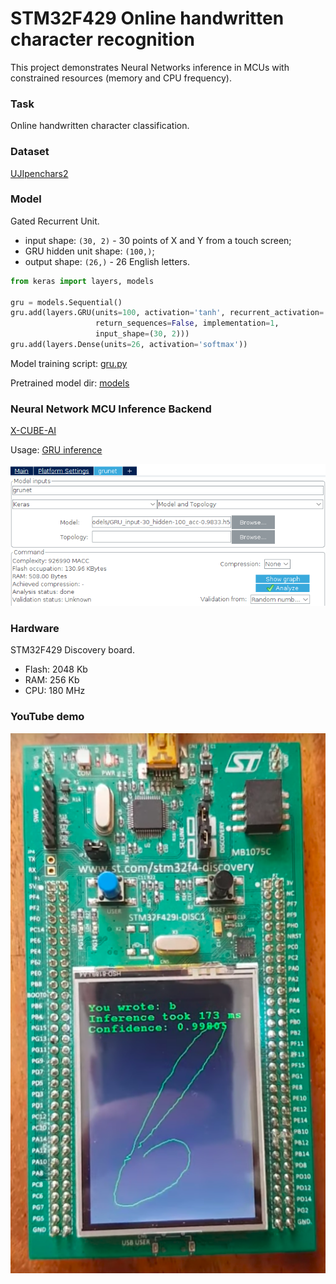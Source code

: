 # STM32F429 Online handwritten character recognition

This project demonstrates Neural Networks inference in MCUs with constrained resources (memory and CPU frequency).

### Task

Online handwritten character classification.


### Dataset

[UJIpenchars2](http://archive.ics.uci.edu/ml/datasets/UJI+Pen+Characters+(Version+2))


### Model

Gated Recurrent Unit.

- input shape: `(30, 2)` - 30 points of X and Y from a touch screen;
- GRU hidden unit shape: `(100,)`;
- output shape: `(26,)` - 26 English letters.

```python
from keras import layers, models

gru = models.Sequential()
gru.add(layers.GRU(units=100, activation='tanh', recurrent_activation='hard_sigmoid',
                   return_sequences=False, implementation=1,
                   input_shape=(30, 2)))
gru.add(layers.Dense(units=26, activation='softmax'))
```

Model training script: [gru.py](https://github.com/dizcza/ujipen/blob/master/gru.py)

Pretrained model dir: [models](models)


### Neural Network MCU Inference Backend

[X-CUBE-AI](https://www.st.com/en/embedded-software/x-cube-ai.html)

Usage: [GRU inference](TrueSTUDIO/f429-chars/Packages/GRU)

![cube-ai](screenshots/grunet_cubeai_modelconf.png)


### Hardware

STM32F429 Discovery board.

- Flash: 2048 Kb
- RAM: 256 Kb
- CPU: 180 MHz


### YouTube demo

[![demo.png](screenshots/demo.png)](https://www.youtube.com/watch?v=8qtlnYSxpFk)

